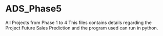 # ADS_Phase5
All Projects from Phase 1 to 4
This files contains details regarding the Project Future Sales Prediction and the program used can run in python.
